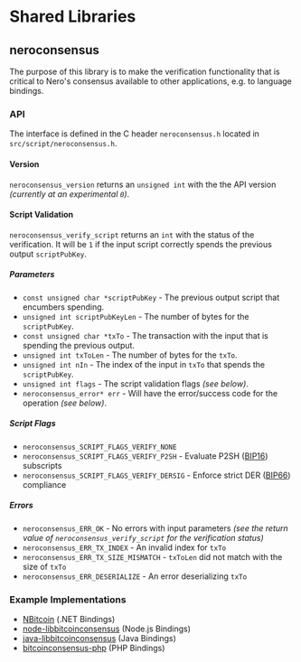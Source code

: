 Shared Libraries
================

## neroconsensus

The purpose of this library is to make the verification functionality that is critical to Nero's consensus available to other applications, e.g. to language bindings.

### API

The interface is defined in the C header `neroconsensus.h` located in  `src/script/neroconsensus.h`.

#### Version

`neroconsensus_version` returns an `unsigned int` with the the API version *(currently at an experimental `0`)*.

#### Script Validation

`neroconsensus_verify_script` returns an `int` with the status of the verification. It will be `1` if the input script correctly spends the previous output `scriptPubKey`.

##### Parameters
- `const unsigned char *scriptPubKey` - The previous output script that encumbers spending.
- `unsigned int scriptPubKeyLen` - The number of bytes for the `scriptPubKey`.
- `const unsigned char *txTo` - The transaction with the input that is spending the previous output.
- `unsigned int txToLen` - The number of bytes for the `txTo`.
- `unsigned int nIn` - The index of the input in `txTo` that spends the `scriptPubKey`.
- `unsigned int flags` - The script validation flags *(see below)*.
- `neroconsensus_error* err` - Will have the error/success code for the operation *(see below)*.

##### Script Flags
- `neroconsensus_SCRIPT_FLAGS_VERIFY_NONE`
- `neroconsensus_SCRIPT_FLAGS_VERIFY_P2SH` - Evaluate P2SH ([BIP16](https://github.com/bitcoin/bips/blob/master/bip-0016.mediawiki)) subscripts
- `neroconsensus_SCRIPT_FLAGS_VERIFY_DERSIG` - Enforce strict DER ([BIP66](https://github.com/bitcoin/bips/blob/master/bip-0066.mediawiki)) compliance

##### Errors
- `neroconsensus_ERR_OK` - No errors with input parameters *(see the return value of `neroconsensus_verify_script` for the verification status)*
- `neroconsensus_ERR_TX_INDEX` - An invalid index for `txTo`
- `neroconsensus_ERR_TX_SIZE_MISMATCH` - `txToLen` did not match with the size of `txTo`
- `neroconsensus_ERR_DESERIALIZE` - An error deserializing `txTo`

### Example Implementations
- [NBitcoin](https://github.com/NicolasDorier/NBitcoin/blob/master/NBitcoin/Script.cs#L814) (.NET Bindings)
- [node-libbitcoinconsensus](https://github.com/bitpay/node-libbitcoinconsensus) (Node.js Bindings)
- [java-libbitcoinconsensus](https://github.com/dexX7/java-libbitcoinconsensus) (Java Bindings)
- [bitcoinconsensus-php](https://github.com/Bit-Wasp/bitcoinconsensus-php) (PHP Bindings)
